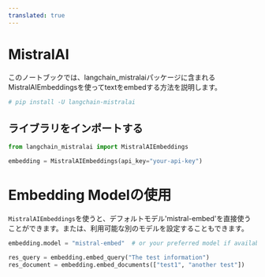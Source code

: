 ```yaml
---
translated: true
---
```


# MistralAI

このノートブックでは、langchain_mistralaiパッケージに含まれるMistralAIEmbeddingsを使ってtextをembedする方法を説明します。

```python
# pip install -U langchain-mistralai
```

## ライブラリをインポートする

```python
from langchain_mistralai import MistralAIEmbeddings
```

```python
embedding = MistralAIEmbeddings(api_key="your-api-key")
```

# Embedding Modelの使用

`MistralAIEmbeddings`を使うと、デフォルトモデル'mistral-embed'を直接使うことができます。または、利用可能な別のモデルを設定することもできます。

```python
embedding.model = "mistral-embed"  # or your preferred model if available
```

```python
res_query = embedding.embed_query("The test information")
res_document = embedding.embed_documents(["test1", "another test"])
```
